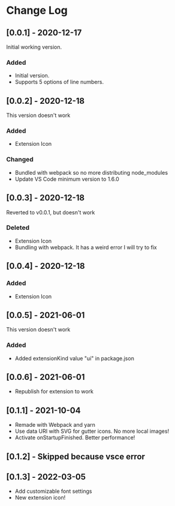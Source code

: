 # Change Log

## [0.0.1] - 2020-12-17

Initial working version.

### Added

- Initial version.
- Supports 5 options of line numbers.

## [0.0.2] - 2020-12-18

This version doesn't work

### Added

- Extension Icon

### Changed

- Bundled with webpack so no more distributing node_modules
- Update VS Code minimum version to 1.6.0

## [0.0.3] - 2020-12-18

Reverted to v0.0.1, but doesn't work

### Deleted

- Extension Icon
- Bundling with webpack. It has a weird error I will try to fix

## [0.0.4] - 2020-12-18

### Added

- Extension Icon

## [0.0.5] - 2021-06-01

This version doesn't work

### Added

- Added extensionKind value "ui" in package.json

## [0.0.6] - 2021-06-01

- Republish for extension to work

## [0.1.1] - 2021-10-04

- Remade with Webpack and yarn
- Use data URI with SVG for gutter icons. No more local images!
- Activate onStartupFinished. Better performance!

## [0.1.2] - Skipped because vsce error

## [0.1.3] - 2022-03-05

- Add customizable font settings
- New extension icon!
